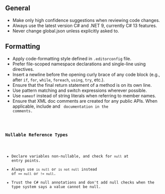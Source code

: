 ## General

* Make only high confidence suggestions when reviewing code changes.
* Always use the latest version C# and .NET 9, currently C# 13 features.
* Never change global.json unless explicitly asked to.

## Formatting

* Apply code-formatting style defined in `.editorconfig` file.
* Prefer file-scoped namespace declarations and single-line using directives.
* Insert a newline before the opening curly brace of any code block (e.g., after `if`, `for`, `while`, `foreach`, `using`, `try`, etc.).
* Ensure that the final return statement of a method is on its own line.
* Use pattern matching and switch expressions wherever possible.
* Use `nameof` instead of string literals when referring to member names.
* Ensure that XML doc comments are created for any public APIs. When applicable, include <example> and <code> documentation in the comments.

### Nullable Reference Types

* Declare variables non-nullable, and check for `null` at entry points.
* Always use `is null` or `is not null` instead of `== null` or `!= null`.
* Trust the C# null annotations and don't add null checks when the type system says a value cannot be null.
